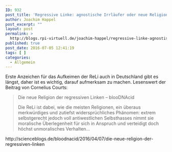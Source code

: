 ```yaml
---
ID: 932
post_title: 'Regressive Linke: agnostische Irrläufer oder neue Religion?'
author: Joachim Happel
post_excerpt: ""
layout: post
permalink: >
  http://blogs.rpi-virtuell.de/joachim-happel/regressive-linke-agnostische-irrlaeufer-oder-neue-religion/
published: true
post_date: 2016-07-05 12:41:19
tags: [ ]
categories:
  - Allgemein
---
```

<p>Erste Anzeichen f&uuml;r das Aufkeimen der ReLi auch in Deutschland gibt es l&auml;ngst, daher ist es wichtig, darauf aufmerksam zu machen. Lesenswert der Beitrag von Cornelius Courts:</p>
<blockquote>
<p>Die neue Religion der regressiven Linken &ndash; blooDNAcid<!-- generated 300 seconds ago generated in 1.507 seconds served from batcache in 0.015 seconds expires in 300 seconds --></p>
<div id="body">
<div id="main">
<div class="str-inside clearfix">
<div id="content">
<div id="post-4971" class="post-full clearfix post-4971 post type-post status-publish format-standard hentry category-kultur category-politik tag-gerechtigkeit tag-grundsatzartikel tag-politik tag-religionskritik science_blog-kultur">
<div class="main">
<div class="content entry-content">
<p>Die ReLi ist dabei, wie die meisten Religionen, ein &uuml;beraus merkw&uuml;rdiges und zutiefst widerspr&uuml;chliches Ph&auml;nomen: extrem selbstgerecht jedoch voll antiwestlichen Selbsthasses nimmt sie moralische &Uuml;berlegenheit f&uuml;r sich in Anspruch und verteidigt doch h&ouml;chst unmoralisches Verhalten...</p>
</div>
</div>
</div>
</div>
</div>
</div>
</div>
</blockquote>
<p>http://scienceblogs.de/bloodnacid/2016/04/07/die-neue-religion-der-regressiven-linken</p>
<p>&nbsp;</p>
<p>&nbsp;</p>
<p>&nbsp;</p>